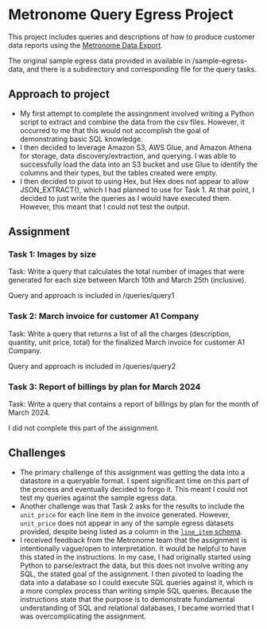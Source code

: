 # Metronome Query Egress Project
This project includes queries and descriptions of how to produce customer data reports using the [Metronome Data Export](https://docs.metronome.com/developer-resources/export-metronome-data/).

The original sample egress data provided in available in /sample-egress-data, and there is a subdirectory and corresponding file for the query tasks.

## Approach to project
- My first attempt to complete the assingnment involved writing a Python script to extract and combine the data from the csv files. However, it occurred to me that this would not accomplish the goal of demonstrating basic SQL knowledge.
- I then decided to leverage Amazon S3, AWS Glue, and Amazon Athena for storage, data discovery/extraction, and querying. I was able to successfully load the data into an S3 bucket and use Glue to identify the columns and their types, but the tables created were empty.
- I then decided to pivot to using Hex, but Hex does not appear to allow JSON_EXTRACT(), which I had planned to use for Task 1. At that point, I decided to just write the queries as I would have executed them. However, this meant that I could not test the output.

## Assignment

### Task 1: Images by size
Task: Write a query that calculates the total number of images that were generated for each size between March 10th and March 25th (inclusive).

Query and approach is included in /queries/query1

### Task 2: March invoice for customer A1 Company
Task: Write a query that returns a list of all the charges (description, quantity, unit price, total) for the finalized March invoice for customer A1 Company.

Query and approach is included in /queries/query2

### Task 3: Report of billings by plan for March 2024
Task: Write a query that contains a report of billings by plan for the month of March 2024.

I did not complete this part of the assignment.

## Challenges
- The primary challenge of this assignment was getting the data into a datastore in a queryable format. I spent significant time on this part of the process and eventually decided to forgo it. This meant I could not test my queries against the sample egress data.
- Another challenge was that Task 2 asks for the results to include the `unit_price` for each line item in the invoice generated. However, `unit_price` does not appear in any of the sample egress datasets provided, despite being listed as a column in the [`line_item` schema](https://docs.metronome.com/developer-resources/export-metronome-data/#line_item).
- I received feedback from the Metronome team that the assignment is intentionally vague/open to interpretation. It would be helpful to have this stated in the instructions. In my case, I had originally started using Python to parse/extract the data, but this does not involve writing any SQL, the stated goal of the assignment. I then pivoted to loading the data into a database so I could execute SQL queries against it, which is a more complex process than writing simple SQL queries. Because the instructions state that the purpose is to demonstrate fundamental understanding of SQL and relational databases, I became worried that I was overcomplicating the assignment.
